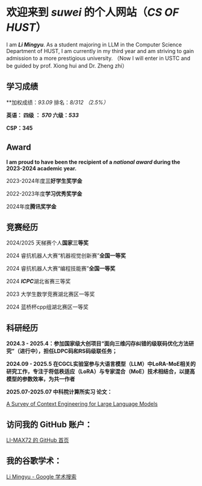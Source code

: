 # **欢迎来到 *suwei* 的个人网站（*CS OF HUST*）**



I am ***Li Mingyu***. As a student majoring in LLM in the Computer Science Department of HUST, I am currently in my third year and am striving to gain admission to a more prestigious university. （Now  I will enter in USTC and be guided by prof. Xiong hui and Dr. Zheng zhi）



## 学习成绩

**加权成绩：*93.09* 排名：*8/*312 （2.5%）** 

**英语： 四级 ： *570* 六级：*533***

**CSP：345**



## **Award**

**I am proud to have been the recipient of a *national award* during the 2023-2024 academic year.**

2023-2024年度**三好学生奖学金**

2022-2023年度**学习优秀奖学金**

2024年度**腾讯奖学金**



## **竞赛经历**



2024/2025 天梯赛个人**国家三等奖**

2024 睿抗机器人大赛“机器视觉创新赛”**全国一等奖**

2024 睿抗机器人大赛“编程技能赛”**全国一等奖**

2024 ***ICPC***湖北省赛三等奖

2023 大学生数学竞赛湖北赛区一等奖

2024 蓝桥杯cpp组湖北赛区一等奖



## 科研经历



**2024.3 - 2025.4：参加国家级大创项目“面向三维闪存纠错的级联码优化方法研究”（进行中），担任LDPC码和RS码级联任务；**

**2024.09 - 2025.5 在CGCL实验室参与大语言模型（LLM）中LoRA-MoE相关的研究工作，专注于将低秩适应（LoRA）与专家混合（MoE）技术相结合，以提高模型的参数效率，为共一作者**

**2025.07-2025.07 中科院计算所实习 论文：**



[A Survey of Context Engineering for Large Language Models](https://arxiv.org/pdf/2507.13334?)



## 访问我的 GitHub 账户：

[LI-MAX72 的 GitHub 首页](https://github.com/LI-MAX72)

## 我的谷歌学术：

[‪Li Mingyu‬ - ‪Google 学术搜索‬](https://scholar.google.com/citations?hl=zh-CN&user=09-bVioAAAAJ)